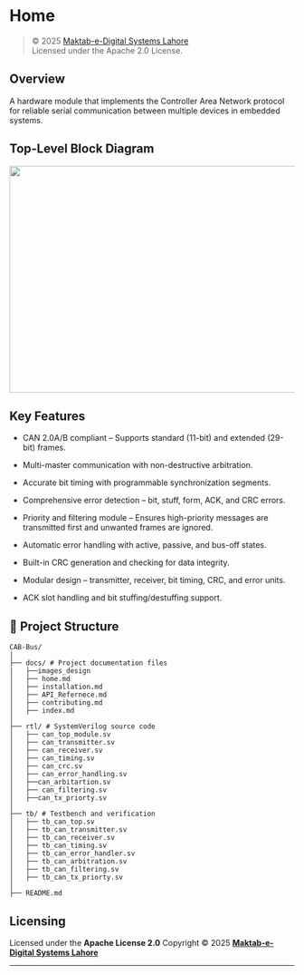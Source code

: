 # Home
> © 2025 [Maktab-e-Digital Systems Lahore](https://github.com/meds-ee-uet)  
> Licensed under the Apache 2.0 License.

##  Overview
A hardware module that implements the Controller Area Network  protocol for reliable serial communication between multiple devices in embedded systems.

## Top-Level Block Diagram

<div align="center">
  <img src="images_design/top_module.jpg" width="600" height="400">
</div>


## Key Features

- CAN 2.0A/B compliant – Supports standard (11-bit) and extended (29-bit) frames.

- Multi-master communication with non-destructive arbitration.

- Accurate bit timing with programmable synchronization segments.

- Comprehensive error detection – bit, stuff, form, ACK, and CRC errors.

- Priority and filtering module – Ensures high-priority messages are transmitted first and unwanted frames are ignored.

- Automatic error handling with active, passive, and bus-off states.

- Built-in CRC generation and checking for data integrity.

- Modular design – transmitter, receiver, bit timing, CRC, and error units.

- ACK slot handling and bit stuffing/destuffing support.

## 🧩 Project Structure
```
CAB-Bus/
│
├── docs/ # Project documentation files
|   ├──images_design
│   ├── home.md 
│   ├── installation.md 
│   ├── API_Refernece.md 
│   ├── contributing.md
│   ├── index.md 
│ 
├── rtl/ # SystemVerilog source code
│   ├── can_top_module.sv 
│   ├── can_transmitter.sv
│   ├── can_receiver.sv
│   ├── can_timing.sv
│   ├── can_crc.sv
│   ├── can_error_handling.sv
│   ├──can_arbitartion.sv
│   ├── can_filtering.sv
│   ├──can_tx_priorty.sv
│
├── tb/ # Testbench and verification 
│   ├── tb_can_top.sv 
│   ├── tb_can_transmitter.sv
│   ├── tb_can_receiver.sv
│   ├── tb_can_timing.sv
│   ├── tb_can_error_handler.sv
│   ├── tb_can_arbitration.sv
│   ├── tb_can_filtering.sv
│   ├── tb_can_tx_priorty.sv
│
├── README.md
```
## Licensing

Licensed under the **Apache License 2.0**
Copyright © 2025
**[Maktab-e-Digital Systems Lahore](https://github.com/meds-ee-uet)**

---